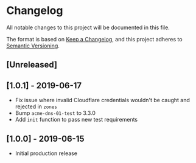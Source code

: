 # Changelog
All notable changes to this project will be documented in this file.

The format is based on [Keep a Changelog](https://keepachangelog.com/en/1.0.0/),
and this project adheres to [Semantic Versioning](https://semver.org/spec/v2.0.0.html).

## [Unreleased]

## [1.0.1] - 2019-06-17
- Fix issue where invalid Cloudflare credentials wouldn't be caught and rejected in `zones`
- Bump `acme-dns-01-test` to 3.3.0
- Add `init` function to pass new test requirements

## [1.0.0] - 2019-06-15
- Initial production release
